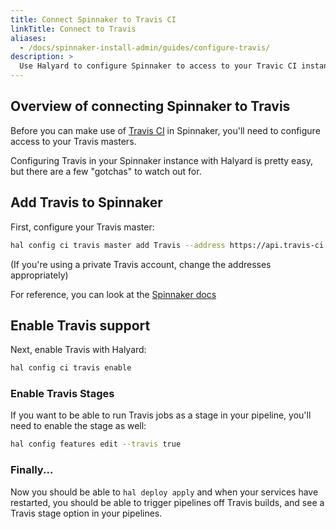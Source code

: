 ```yaml
---
title: Connect Spinnaker to Travis CI
linkTitle: Connect to Travis
aliases:
  - /docs/spinnaker-install-admin/guides/configure-travis/
description: >
  Use Halyard to configure Spinnaker to access to your Travic CI instance.
---
```


## Overview of connecting Spinnaker to Travis

Before you can make use of [Travis CI](https://www.travis-ci.com/) in Spinnaker, you'll need to configure access to your Travis masters.

Configuring Travis in your Spinnaker instance with Halyard is pretty easy, but
there are a few "gotchas" to watch out for.


## Add Travis to Spinnaker

First, configure your Travis master:

```bash
hal config ci travis master add Travis --address https://api.travis-ci.org --base-url https://travis-ci.org --github-token
```

(If you're using a private Travis account, change the addresses appropriately)

For reference, you can look at the [Spinnaker docs](https://www.spinnaker.io/reference/halyard/commands/#hal-config-ci-travis-master-add)


## Enable Travis support

Next, enable Travis with Halyard:

```bash
hal config ci travis enable
```

<!-- This got carried over from the old KB article. Unlikely still needed but leaving here for posterity.
## Update `igor-local.yml` (Temporary Fix)

This is currently a bug with OSS halyard; doing the above will cause Igor to
go into a CrashLoopBackoff state.  The fix for this is to go into your
`<profile>/profiles/` directory and add (or update, if you already have one)
`igor-local.yml`.  Add this section:

```bash
artifact:
  decorator:
    enabled: true
```
-->

### Enable Travis Stages

If you want to be able to run Travis jobs as a stage in your pipeline, you'll
need to enable the stage as well:

```bash
hal config features edit --travis true
```


### Finally...

Now you should be able to `hal deploy apply` and when your services have
restarted, you should be able to trigger pipelines off Travis builds, and
see a Travis stage option in your pipelines.
